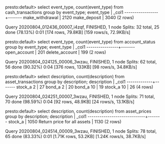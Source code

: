 presto:default> select event_type, count(event_type) from cash_transactions group by event_type;
   event_type    | _col1 
-----------------+-------
 make_withdrawal |  2120 
 make_deposit    |  3040 
(2 rows)

Query 20200804_012436_00007_i4zqf, FINISHED, 1 node
Splits: 32 total, 25 done (78.13%)
0:01 [174 rows, 79.8KB] [159 rows/s, 72.9KB/s]

presto:default> select event_type, count(event_type) from account_status group by event_type;
   event_type   | _col1 
----------------+-------
 open_account   |   201 
 delete_account |   199 
(2 rows)

Query 20200804_024125_00006_3wzau, FINISHED, 1 node
Splits: 62 total, 56 done (90.32%)
0:04 [376 rows, 133KB] [98 rows/s, 34.8KB/s]

presto:default> select description, count(description) from asset_transactions group by description;
 description | _col1 
-------------+-------
 stock_a 2   |    27 
 bond_a 2    |    20 
 bond_a 10   |    19 
 stock_a 10  |    26 
(4 rows)

Query 20200804_024251_00007_3wzau, FINISHED, 1 node
Splits: 71 total, 70 done (98.59%)
0:04 [92 rows, 48.9KB] [24 rows/s, 13.1KB/s]

presto:default> select description, count(description) from asset_prices group by description;
         description         | _col1 
-----------------------------+-------
 stock_a                     |  1050 
 Return price for all assets |  1130 
(2 rows)

Query 20200804_024514_00009_3wzau, FINISHED, 1 node
Splits: 78 total, 65 done (83.33%)
0:01 [1.71K rows, 53.2KB] [1.24K rows/s, 38.7KB/s]
